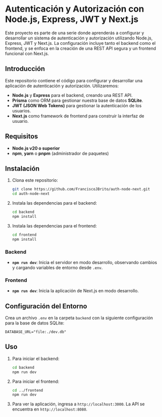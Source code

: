 # Autenticación y Autorización con Node.js, Express, JWT y Next.js

Este proyecto es parte de una serie donde aprenderás a configurar y desarrollar un sistema de autenticación y autorización utilizando Node.js, Express, JWT y Next.js. La configuración incluye tanto el backend como el frontend, y se enfoca en la creación de una REST API segura y un frontend funcional con Next.js.

## Introducción

Este repositorio contiene el código para configurar y desarrollar una aplicación de autenticación y autorización. Utilizaremos:

- **Node.js** y **Express** para el backend, creando una REST API.
- **Prisma** como ORM para gestionar nuestra base de datos **SQLite**.
- **JWT (JSON Web Tokens)** para gestionar la autenticación de los usuarios.
- **Next.js** como framework de frontend para construir la interfaz de usuario.

## Requisitos

- **Node.js v20 o superior**
- **npm**, **yarn** o **pnpm** (administrador de paquetes)

## Instalación

1. Clona este repositorio:

   ```bash
   git clone https://github.com/FranciscoJBrito/auth-node-next.git
   cd auth-node-next
   ```

2. Instala las dependencias para el backend:

   ```bash
   cd backend
   npm install
   ```

3. Instala las dependencias para el frontend:

   ```bash
   cd frontend
   npm install
   ```

### Backend

- **`npm run dev`**: Inicia el servidor en modo desarrollo, observando cambios y cargando variables de entorno desde `.env`.

### Frontend

- **`npm run dev`**: Inicia la aplicación de Next.js en modo desarrollo.

## Configuración del Entorno

Crea un archivo `.env` en la carpeta `backend` con la siguiente configuración para la base de datos SQLite:

```env
DATABASE_URL="file:./dev.db"
```

## Uso

1. Para iniciar el backend:

   ```bash
   cd backend
   npm run dev
   ```

2. Para iniciar el frontend:

   ```bash
   cd ../frontend
   npm run dev
   ```

3. Para ver la aplicación, ingresa a `http://localhost:3000`. La API se encuentra en `http://localhost:8080`.

